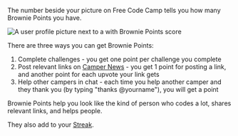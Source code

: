 The number beside your picture on Free Code Camp tells you how many Brownie Points you have.

![A user profile picture next to a with Brownie Points score](http://i.imgur.com/SsvbkDH.png)

There are three ways you can get Brownie Points:

1. Complete challenges - you get one point per challenge you complete    
1. Post relevant links on [Camper News](https://github.com/FreeCodeCamp/FreeCodeCamp/wiki/Camper-News) - you get 1 point for posting a link, and another point for each upvote your link gets    
1. Help other campers in chat - each time you help another camper and they thank you (by typing "thanks @yourname"), you will get a point    

Brownie Points help you look like the kind of person who codes a lot, shares relevant links, and helps people. 

They also add to your [Streak](https://github.com/FreeCodeCamp/FreeCodeCamp/wiki/streak/).